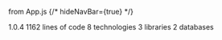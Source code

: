 from App.js
  {/* hideNavBar={true} */}

1.0.4
  1162 lines of code
  8 technologies
  3 libraries
  2 databases